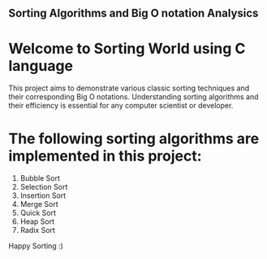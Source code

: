 ## Sorting Algorithms and Big O notation Analysics

# Welcome to Sorting World using C language 

This project aims to demonstrate various classic sorting techniques and their corresponding Big O notations. Understanding sorting algorithms and their efficiency is essential for any computer scientist or developer.

# The following sorting algorithms are implemented in this project:
1. Bubble Sort
2. Selection Sort
3. Insertion Sort
4. Merge Sort
5. Quick Sort
6. Heap Sort
7. Radix Sort

Happy Sorting :)
